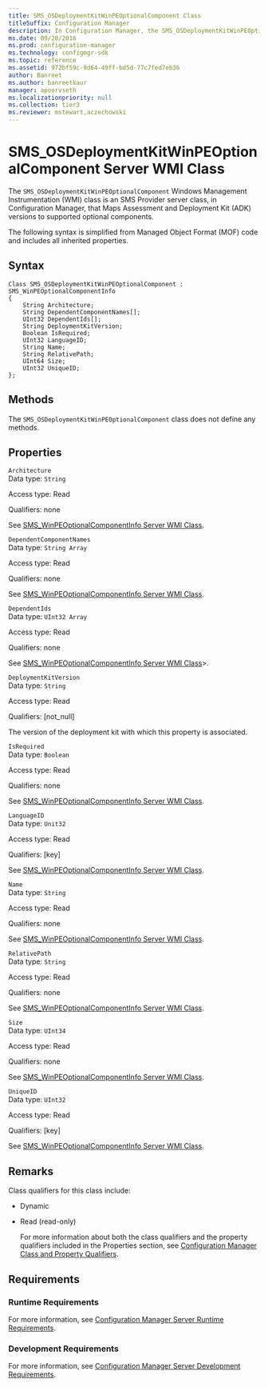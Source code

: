 ```yaml
---
title: SMS_OSDeploymentKitWinPEOptionalComponent Class
titleSuffix: Configuration Manager
description: In Configuration Manager, the SMS_OSDeploymentKitWinPEOptionalComponent WMI class is an SMS Provider server class that Maps Assessment and Deployment Kit versions to supported optional components.
ms.date: 09/20/2016
ms.prod: configuration-manager
ms.technology: configmgr-sdk
ms.topic: reference
ms.assetid: 972bf59c-9d64-49ff-bd5d-77c7fed7eb36
author: Banreet
ms.author: banreetkaur
manager: apoorvseth
ms.localizationpriority: null
ms.collection: tier3
ms.reviewer: mstewart,aczechowski
---
```

# SMS_OSDeploymentKitWinPEOptionalComponent Server WMI Class
The `SMS_OSDeploymentKitWinPEOptionalComponent` Windows Management Instrumentation (WMI) class is an SMS Provider server class, in Configuration Manager, that Maps Assessment and Deployment Kit (ADK) versions to supported optional components.  

 The following syntax is simplified from Managed Object Format (MOF) code and includes all inherited properties.  

## Syntax  

```  
Class SMS_OSDeploymentKitWinPEOptionalComponent : SMS_WinPEOptionalComponentInfo  
{  
    String Architecture;  
    String DependentComponentNames[];  
    UInt32 DependentIds[];  
    String DeploymentKitVersion;  
    Boolean IsRequired;  
    UInt32 LanguageID;  
    String Name;  
    String RelativePath;  
    UInt64 Size;  
    UInt32 UniqueID;  
};  

```  

## Methods  
 The `SMS_OSDeploymentKitWinPEOptionalComponent`  class does not define any methods.  

## Properties  
 `Architecture`  
 Data type: `String`  

 Access type: Read  

 Qualifiers: none  

 See [SMS_WinPEOptionalComponentInfo Server WMI Class](../../../develop/reference/osd/sms_winpeoptionalcomponentinfo-server-wmi-class.md).  

 `DependentComponentNames`  
 Data type: `String Array`  

 Access type: Read  

 Qualifiers: none  

 See [SMS_WinPEOptionalComponentInfo Server WMI Class](../../../develop/reference/osd/sms_winpeoptionalcomponentinfo-server-wmi-class.md).  

 `DependentIds`  
 Data type: `UInt32 Array`  

 Access type: Read  

 Qualifiers: none  

 See [SMS_WinPEOptionalComponentInfo Server WMI Class](../../../develop/reference/osd/sms_winpeoptionalcomponentinfo-server-wmi-class.md)>.  

 `DeploymentKitVersion`  
 Data type: `String`  

 Access type: Read  

 Qualifiers: [not_null]  

 The version of the deployment kit with which this property is associated.  

 `IsRequired`  
 Data type: `Boolean`  

 Access type: Read  

 Qualifiers: none  

 See [SMS_WinPEOptionalComponentInfo Server WMI Class](../../../develop/reference/osd/sms_winpeoptionalcomponentinfo-server-wmi-class.md).  

 `LanguageID`  
 Data type: `Unit32`  

 Access type: Read  

 Qualifiers: [key]  

 See [SMS_WinPEOptionalComponentInfo Server WMI Class](../../../develop/reference/osd/sms_winpeoptionalcomponentinfo-server-wmi-class.md).  

 `Name`  
 Data type: `String`  

 Access type: Read  

 Qualifiers: none  

 See [SMS_WinPEOptionalComponentInfo Server WMI Class](../../../develop/reference/osd/sms_winpeoptionalcomponentinfo-server-wmi-class.md).  

 `RelativePath`  
 Data type: `String`  

 Access type: Read  

 Qualifiers: none  

 See [SMS_WinPEOptionalComponentInfo Server WMI Class](../../../develop/reference/osd/sms_winpeoptionalcomponentinfo-server-wmi-class.md).  

 `Size`  
 Data type: `UInt34`  

 Access type: Read  

 Qualifiers: none  

 See [SMS_WinPEOptionalComponentInfo Server WMI Class](../../../develop/reference/osd/sms_winpeoptionalcomponentinfo-server-wmi-class.md).  

 `UniqueID`  
 Data type: `UInt32`  

 Access type: Read  

 Qualifiers: [key]  

 See [SMS_WinPEOptionalComponentInfo Server WMI Class](../../../develop/reference/osd/sms_winpeoptionalcomponentinfo-server-wmi-class.md).  

## Remarks  
 Class qualifiers for this class include:  

- Dynamic  

- Read (read-only)  

  For more information about both the class qualifiers and the property qualifiers included in the Properties section, see [Configuration Manager Class and Property Qualifiers](../../../develop/reference/misc/class-and-property-qualifiers.md).  

## Requirements  

### Runtime Requirements  
 For more information, see [Configuration Manager Server Runtime Requirements](../../../develop/core/reqs/server-runtime-requirements.md).  

### Development Requirements  
 For more information, see [Configuration Manager Server Development Requirements](../../../develop/core/reqs/server-development-requirements.md).  
